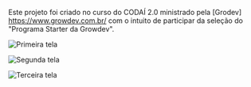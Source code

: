 
Este projeto foi criado no curso do CODAÍ 2.0 ministrado pela [Grodev] https://www.growdev.com.br/ com o intuito de participar da seleção do "Programa Starter da Growdev".

![Primeira tela](https://github.com/user-attachments/assets/29b45af4-82a0-42a9-974c-5ab7a3d9638f)

![Segunda tela](https://github.com/user-attachments/assets/1a5dd40c-38a1-43d7-a911-fbd8f6230af6)

![Terceira tela](https://github.com/user-attachments/assets/16e4c9e8-5d02-4530-9e11-fbcf93a7e4b9)



